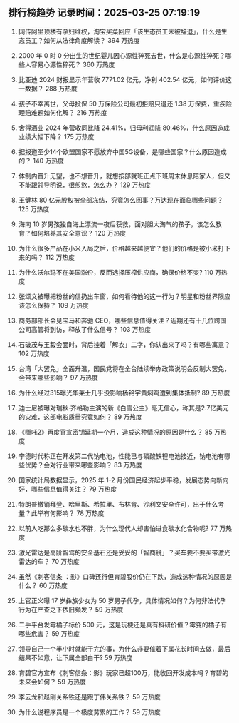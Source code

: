 
## 排行榜趋势 记录时间：2025-03-25 07:19:19
  
  1. 网传阿里顶楼有孕妇维权，淘宝买菜回应「该生态员工未被辞退」，什么是生态员工？如何从法律角度解读？ 394 万热度
    
  2. 2000 年 0 时 0 分出生的世纪婴儿因心源性猝死去世，什么是心源性猝死？哪些人容易心源性猝死？ 360 万热度
    
  3. 比亚迪 2024 财报显示年营收 7771.02 亿元，净利 402.54 亿元，如何评价这一数据？ 288 万热度
    
  4. 孩子不幸离世，父母投保 50 万保险公司最初拒赔只退还 1.38 万保费，重疾险理赔难题如何化解？ 216 万热度
    
  5. 舍得酒业 2024 年营收同比降 24.41%，归母利润降 80.46%，什么原因造成业绩大幅下降？ 175 万热度
    
  6. 据报道至少14个欧盟国家不愿放弃中国5G设备，是哪些国家？什么原因造成的？ 140 万热度
    
  7. 体制内晋升无望，也不想晋升，就想按部就班正点下班周末休息陪家人，但又不能跟领导明说，很煎熬，怎么办？ 129 万热度
    
  8. 王健林 80 亿元股权被全部冻结，究竟怎么回事？万达现在面临哪些问题？ 125 万热度
    
  9. 海南 10 岁男孩独自海上漂流一夜后获救，面对胆大淘气的孩子，该怎么教育？如何培养其安全意识？ 120 万热度
    
  10. 为什么很多产品在小米入局之后，价格越来越便宜？他们的价格是被小米打下来的吗？ 112 万热度
    
  11. 为什么沃尔玛不在美国涨价，反而选择压榨供应商，确保价格不变? 110 万热度
    
  12. 张颂文被曝把粉丝的信扔出车窗，如何看待他的这一行为？明星和粉丝界限应该怎么保持？ 109 万热度
    
  13. 商务部部长会见宝马和奔驰 CEO，哪些信息值得关注？近期还有十几位跨国公司高管将到访，释放了什么信号？ 103 万热度
    
  14. 石破茂与王毅会面时，背后挂着「解衣」二字，你认出来了吗？有哪些寓意？ 102 万热度
    
  15. 台湾「大罢免」全面升温，国民党将在全台陆续举办政策说明会反制大罢免，会带来哪些影响？ 97 万热度
    
  16. 为什么经过315曝光华莱士几乎没影响杨铭宇黄焖鸡遭到集体抵制? 89 万热度
    
  17. 迪士尼被曝对瑞秋·齐格勒主演的新《白雪公主》毫无信心，称其是2.7亿美元的灾难，这部电影质量究竟如何？ 89 万热度
    
  18. 《哪吒2》再度官宣密钥延期一个月，造成这种情况的原因是什么？ 85 万热度
    
  19. 宁德时代称正在开发第二代钠电池，性能已与磷酸铁锂电池接近，钠电池有哪些优势？会对行业带来哪些影响？ 83 万热度
    
  20. 国家统计局数据显示，2025 年 1-2 月份国民经济起步平稳，发展态势向新向好，哪些信息值得关注？ 79 万热度
    
  21. 特朗普撤销拜登、哈里斯、希拉里、布林肯、沙利文安全许可，出于什么考量？此举有何影响？ 78 万热度
    
  22. 以前人吃那么多碳水也不胖，为什么现代人却害怕进食碳水化合物呢? 77 万热度
    
  23. 激光雷达是高阶智驾的安全基石还是妥妥的「智商税」？买车要不要买带激光雷达的车？ 70 万热度
    
  24. 虽然《刺客信条 ：影》口碑还行但育碧股价仍在下跌，造成这种情况的原因是什么？ 60 万热度
    
  25. 上官正义曝 17 岁彝族少女为 50 岁男子代孕，具体情况如何？为何非法代孕行为在严查之下依旧频发？ 59 万热度
    
  26. 二手平台发霉橘子标价 500 元，这是玩梗还是真有科研价值？霉变的橘子有哪些危害？ 59 万热度
    
  27. 领导自己一个半小时就能干完的事，为什么非要催着下属花长时间去做，最后结果不如意，让下属全部白干? 59 万热度
    
  28. 育碧官方宣布《刺客信条：影》玩家已超100万，能收回开发成本吗？育碧的未来会如何？ 59 万热度
    
  29. 李云龙和赵刚关系铁还是跟丁伟关系铁？ 59 万热度
    
  30. 为什么说程序员是一个极度劳累的工作？ 59 万热度
    